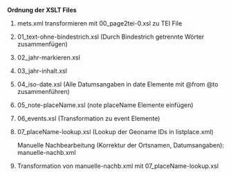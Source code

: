 **Ordnung der XSLT Files**

1. mets.xml transformieren mit 00_page2tei-0.xsl zu TEI File
2. 01_text-ohne-bindestrich.xsl (Durch Bindestrich getrennte Wörter zusammenfügen)
3. 02_jahr-markieren.xsl 
4. 03_jahr-inhalt.xsl
5. 04_iso-date.xsl (Alle Datumsangaben in date Elemente mit @from @to zusammenführen)
6. 05_note-placeName.xsl (note placeName Elemente einfügen)
7. 06_events.xsl (Transformation zu event Elemente)
8. 07_placeName-lookup.xsl (Lookup der Geoname IDs in listplace.xml) 

    Manuelle Nachbearbeitung (Korrektur der Ortsnamen, Datumsangaben): manuelle-nachb.xml

9. Transformation von manuelle-nachb.xml mit 07_placeName-lookup.xsl

